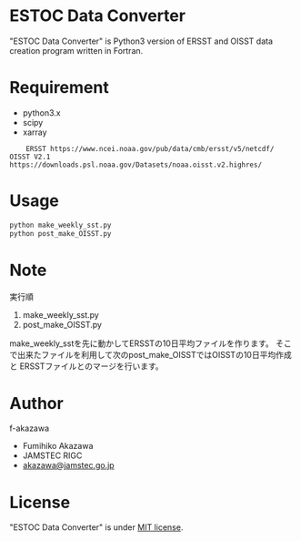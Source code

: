 # ESTOC Data Converter

"ESTOC Data Converter" is Python3 version of ERSST and OISST data creation program written in Fortran.

# Requirement

* python3.x
* scipy
* xarray
```
	ERSST https://www.ncei.noaa.gov/pub/data/cmb/ersst/v5/netcdf/
OISST V2.1 https://downloads.psl.noaa.gov/Datasets/noaa.oisst.v2.highres/
```
# Usage

```bash
python make_weekly_sst.py
python post_make_OISST.py
```

# Note
実行順
1) make_weekly_sst.py
2) post_make_OISST.py

make_weekly_sstを先に動かしてERSSTの10日平均ファイルを作ります。
そこで出来たファイルを利用して次のpost_make_OISSTではOISSTの10日平均作成と
ERSSTファイルとのマージを行います。

# Author

f-akazawa

* Fumihiko Akazawa
* JAMSTEC RIGC
* akazawa@jamstec.go.jp

# License

"ESTOC Data Converter" is under [MIT license](https://en.wikipedia.org/wiki/MIT_License).


